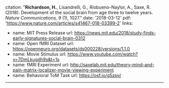 citation: "**Richardson, H.**, Lisandrelli, G., Riobueno-Naylor, A., Saxe, R. (2018). Development of the social brain from age three to twelve years. <i>Nature Communications, 9 </i>(1), 1027."
date: '2018-03-12'
pdf: 'https://www.nature.com/articles/s41467-018-03399-2'
links:
- name: MIT Press Release
  url: https://news.mit.edu/2018/study-finds-early-signatures-social-brain-0312
- name: Open fMRI Dataset
  url: https://openneuro.org/datasets/ds000228/versions/1.1.0
- name: Movie Stimulus
url: https://www.youtube.com/watch?v=7DmLkugdh9s&t=1s
- name: fMRI Experiment
url: http://saxelab.mit.edu/theory-mind-and-pain-matrix-localizer-movie-viewing-experiment
- name: Behavioral ToM Task
url: https://osf.io/g5zpv/
---
